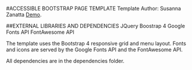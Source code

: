 #ACCESSIBLE BOOTSTRAP PAGE TEMPLATE
Template Author: Susanna Zanatta
[Demo](https://susannazanatta.com/accessible-bootstrap-template).



##EXTERNAL LIBRARIES AND DEPENDENCIES
JQuery
Boostrap 4
Google Fonts API
FontAwesome API

The template uses the Bootstrap 4 responsive grid and menu layout.
Fonts and icons are served by the Google Fonts API and the FontAwesome API.

All dependencies are in the dependencies folder.

